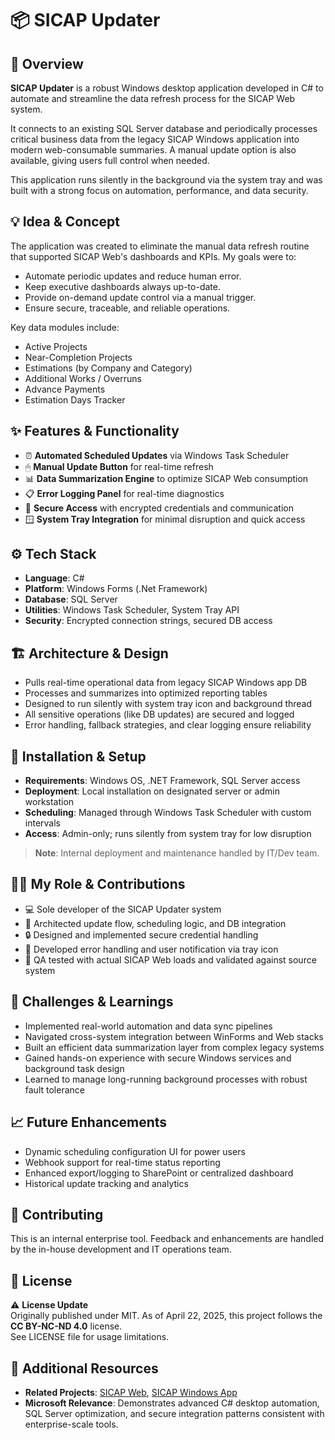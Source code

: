 # 📦 SICAP Updater

## 🧭 Overview
**SICAP Updater** is a robust Windows desktop application developed in C# to automate and streamline the data refresh process for the SICAP Web system. 

It connects to an existing SQL Server database and periodically processes critical business data from the legacy SICAP Windows application into modern web-consumable summaries. A manual update option is also available, giving users full control when needed.

This application runs silently in the background via the system tray and was built with a strong focus on automation, performance, and data security.

## 💡 Idea & Concept
The application was created to eliminate the manual data refresh routine that supported SICAP Web's dashboards and KPIs. My goals were to:
- Automate periodic updates and reduce human error.
- Keep executive dashboards always up-to-date.
- Provide on-demand update control via a manual trigger.
- Ensure secure, traceable, and reliable operations.

Key data modules include:
- Active Projects
- Near-Completion Projects
- Estimations (by Company and Category)
- Additional Works / Overruns
- Advance Payments
- Estimation Days Tracker

## ✨ Features & Functionality
- ⏰ **Automated Scheduled Updates** via Windows Task Scheduler
- 🖱 **Manual Update Button** for real-time refresh
- 📊 **Data Summarization Engine** to optimize SICAP Web consumption
- 📋 **Error Logging Panel** for real-time diagnostics
- 🔐 **Secure Access** with encrypted credentials and communication
- 🪟 **System Tray Integration** for minimal disruption and quick access

## ⚙️ Tech Stack
- **Language**: C#
- **Platform**: Windows Forms (.Net Framework)
- **Database**: SQL Server
- **Utilities**: Windows Task Scheduler, System Tray API
- **Security**: Encrypted connection strings, secured DB access

## 🏗 Architecture & Design
- Pulls real-time operational data from legacy SICAP Windows app DB
- Processes and summarizes into optimized reporting tables
- Designed to run silently with system tray icon and background thread
- All sensitive operations (like DB updates) are secured and logged
- Error handling, fallback strategies, and clear logging ensure reliability

## 🚀 Installation & Setup
- **Requirements**: Windows OS, .NET Framework, SQL Server access
- **Deployment**: Local installation on designated server or admin workstation
- **Scheduling**: Managed through Windows Task Scheduler with custom intervals
- **Access**: Admin-only; runs silently from system tray for low disruption

> **Note**: Internal deployment and maintenance handled by IT/Dev team.

## 🧑‍💻 My Role & Contributions
- 💻 Sole developer of the SICAP Updater system
- 🧠 Architected update flow, scheduling logic, and DB integration
- 🔒 Designed and implemented secure credential handling
- 🔧 Developed error handling and user notification via tray icon
- 🧪 QA tested with actual SICAP Web loads and validated against source system

## 🧗 Challenges & Learnings
- Implemented real-world automation and data sync pipelines
- Navigated cross-system integration between WinForms and Web stacks
- Built an efficient data summarization layer from complex legacy systems
- Gained hands-on experience with secure Windows services and background task design
- Learned to manage long-running background processes with robust fault tolerance

## 📈 Future Enhancements
- Dynamic scheduling configuration UI for power users
- Webhook support for real-time status reporting
- Enhanced export/logging to SharePoint or centralized dashboard
- Historical update tracking and analytics

## 🤝 Contributing
This is an internal enterprise tool. Feedback and enhancements are handled by the in-house development and IT operations team.

## 🪪 License
⚠️ **License Update**  
Originally published under MIT. As of April 22, 2025, this project follows the **CC BY-NC-ND 4.0** license.  
See LICENSE file for usage limitations.

## 🔗 Additional Resources
- **Related Projects**: [SICAP Web](#), [SICAP Windows App](#)
- **Microsoft Relevance**: Demonstrates advanced C# desktop automation, SQL Server optimization, and secure integration patterns consistent with enterprise-scale tools.
